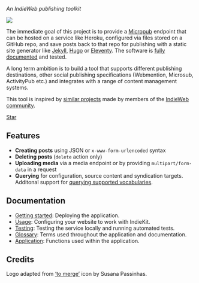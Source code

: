 *An IndieWeb publishing toolkit*

![](https://raw.githubusercontent.com/paulrobertlloyd/indiekit/master/app/static/logo.svg?sanitize=true)

The immediate goal of this project is to provide a [Micropub](https://www.w3.org/TR/micropub/) endpoint that can be hosted on a service like Heroku, configured via files stored on a GitHub repo, and save posts back to that repo for publishing with a static site generator like [Jekyll](https://jekyllrb.com), [Hugo](https://gohugo.io) or [Eleventy](https://www.11ty.io). The software is [fully documented](https://paulrobertlloyd.github.io/indiekit/app) and tested.

A long term ambition is to build a tool that supports different publishing destinations, other social publishing specifications (Webmention, Microsub, ActivityPub etc.) and integrates with a range of content management systems.

This tool is inspired by [similar projects](https://paulrobertlloyd.github.io/indiekit/projects) made by members of the [IndieWeb community](https://indieweb.org).

<a class="github-button" href="https://github.com/paulrobertlloyd/indiekit" data-size="large" data-show-count="true" aria-label="Star IndieKit on GitHub">Star</a>

## Features

* **Creating posts** using JSON or `x-www-form-urlencoded` syntax
* **Deleting posts** (`delete` action only)
* **Uploading media** via a media endpoint or by providing `multipart/form-data` in a request
* **Querying** for configuration, source content and syndication targets. Additonal support for [querying supported vocabularies](https://indieweb.org/Micropub-extensions#Query_for_Supported_Properties).

## Documentation

* [Getting started](https://paulrobertlloyd.github.io/indiekit/deploy): Deploying the application.
* [Usage](https://paulrobertlloyd.github.io/indiekit/config): Configuring your website to work with IndieKit.
* [Testing](https://paulrobertlloyd.github.io/indiekit/test): Testing the service locally and running automated tests.
* [Glossary](https://paulrobertlloyd.github.io/indiekit/glossary): Terms used throughout the application and documentation.
* [Application](https://paulrobertlloyd.github.io/indiekit/app): Functions used within the application.

## Credits

Logo adapted from [‘to merge’](https://www.toicon.com/icons/afiado_merge) icon by Susana Passinhas.

<script async defer src="https://buttons.github.io/buttons.js"></script>
